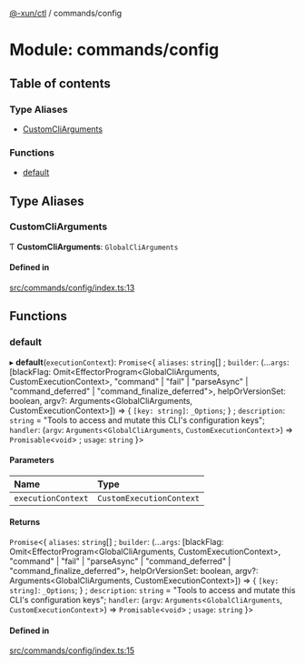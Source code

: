 [@-xun/ctl](../README.md) / commands/config

# Module: commands/config

## Table of contents

### Type Aliases

- [CustomCliArguments](commands_config.md#customcliarguments)

### Functions

- [default](commands_config.md#default)

## Type Aliases

### CustomCliArguments

Ƭ **CustomCliArguments**: `GlobalCliArguments`

#### Defined in

[src/commands/config/index.ts:13](https://github.com/Xunnamius/xunnctl/blob/b15529f/src/commands/config/index.ts#L13)

## Functions

### default

▸ **default**(`executionContext`): `Promise`\<\{ `aliases`: `string`[] ; `builder`: (...`args`: [blackFlag: Omit\<EffectorProgram\<GlobalCliArguments, CustomExecutionContext\>, "command" \| "fail" \| "parseAsync" \| "command\_deferred" \| "command\_finalize\_deferred"\>, helpOrVersionSet: boolean, argv?: Arguments\<GlobalCliArguments, CustomExecutionContext\>]) => \{ `[key: string]`: `_Options`;  } ; `description`: `string` = "Tools to access and mutate this CLI's configuration keys"; `handler`: (`argv`: `Arguments`\<`GlobalCliArguments`, `CustomExecutionContext`\>) => `Promisable`\<`void`\> ; `usage`: `string`  }\>

#### Parameters

| Name | Type |
| :------ | :------ |
| `executionContext` | `CustomExecutionContext` |

#### Returns

`Promise`\<\{ `aliases`: `string`[] ; `builder`: (...`args`: [blackFlag: Omit\<EffectorProgram\<GlobalCliArguments, CustomExecutionContext\>, "command" \| "fail" \| "parseAsync" \| "command\_deferred" \| "command\_finalize\_deferred"\>, helpOrVersionSet: boolean, argv?: Arguments\<GlobalCliArguments, CustomExecutionContext\>]) => \{ `[key: string]`: `_Options`;  } ; `description`: `string` = "Tools to access and mutate this CLI's configuration keys"; `handler`: (`argv`: `Arguments`\<`GlobalCliArguments`, `CustomExecutionContext`\>) => `Promisable`\<`void`\> ; `usage`: `string`  }\>

#### Defined in

[src/commands/config/index.ts:15](https://github.com/Xunnamius/xunnctl/blob/b15529f/src/commands/config/index.ts#L15)
